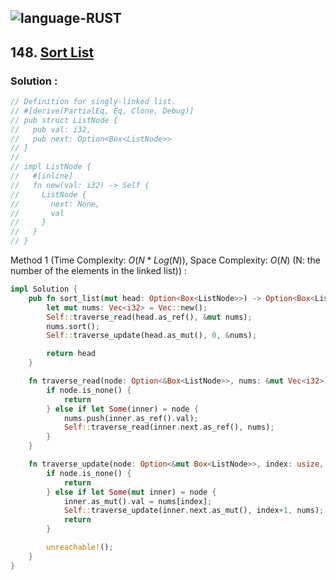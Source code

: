 ![language-RUST](https://img.shields.io/badge/RUST-8d4004?style=for-the-badge&logo=RUST)
---

## 148. [Sort List](https://leetcode.com/problems/sort-list)

### Solution :

```rust
// Definition for singly-linked list.
// #[derive(PartialEq, Eq, Clone, Debug)]
// pub struct ListNode {
//   pub val: i32,
//   pub next: Option<Box<ListNode>>
// }
// 
// impl ListNode {
//   #[inline]
//   fn new(val: i32) -> Self {
//     ListNode {
//       next: None,
//       val
//     }
//   }
// }
```

Method 1 (Time Complexity: $O(N*Log(N))$, Space Complexity: $O(N)$ (N: the number of the elements in the linked list)) :
```rust
impl Solution {
    pub fn sort_list(mut head: Option<Box<ListNode>>) -> Option<Box<ListNode>> {
        let mut nums: Vec<i32> = Vec::new();
        Self::traverse_read(head.as_ref(), &mut nums);
        nums.sort();
        Self::traverse_update(head.as_mut(), 0, &nums);

        return head
    }

    fn traverse_read(node: Option<&Box<ListNode>>, nums: &mut Vec<i32>) {
        if node.is_none() {
            return
        } else if let Some(inner) = node {
            nums.push(inner.as_ref().val);
            Self::traverse_read(inner.next.as_ref(), nums);
        }
    }

    fn traverse_update(node: Option<&mut Box<ListNode>>, index: usize, nums: &Vec<i32>) {
        if node.is_none() {
            return
        } else if let Some(mut inner) = node {
            inner.as_mut().val = nums[index];
            Self::traverse_update(inner.next.as_mut(), index+1, nums);
            return
        }

        unreachable!();
    }
}
```
